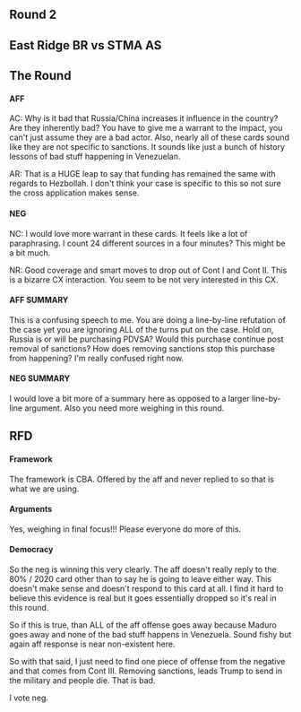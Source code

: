 ## Round 2
## East Ridge BR vs STMA AS

## The Round

#### AFF
AC: Why is it bad that Russia/China increases it influence in the country?  Are they inherently bad?  You have to give me a warrant to the impact, you can't just assume they are a bad actor.  Also, nearly all of these cards sound like they are not specific to sanctions.  It sounds like just a bunch of history lessons of bad stuff happening in Venezuelan. 

AR: That is a HUGE leap to say that funding has remained the same with regards to Hezbollah.  I don't think your case is specific to this so not sure the cross application makes sense.

#### NEG
NC: I would love more warrant in these cards.  It feels like a lot of paraphrasing.  I count 24 different sources in a four minutes?  This might be a bit much.

NR: Good coverage and smart moves to drop out of Cont I and Cont II.  This is a bizarre CX interaction.  You seem to be not very interested in this CX.

#### AFF SUMMARY
This is a confusing speech to me.  You are doing a line-by-line refutation of the case yet you are ignoring ALL of the turns put on the case.  Hold on, Russia is or will be purchasing PDVSA?  Would this purchase continue post removal of sanctions?  How does removing sanctions stop this purchase from happening?  I'm really confused right now.

#### NEG SUMMARY
I would love a bit more of a summary here as opposed to a larger line-by-line argument.  Also you need more weighing in this round.

## RFD

#### Framework
The framework is CBA.  Offered by the aff and never replied to so that is what we are using.

#### Arguments
Yes, weighing in final focus!!!  Please everyone do more of this.

#### Democracy
So the neg is winning this very clearly.  The aff doesn't really reply to the 80% / 2020 card other than to say he is going to leave either way.  This doesn't make sense and doesn't respond to this card at all.  I find it hard to believe this evidence is real but it goes essentially dropped so it's real in this round.

So if this is true, than ALL of the aff offense goes away because Maduro goes away and none of the bad stuff happens in Venezuela.  Sound fishy but again aff response is near non-existent here.

So with that said, I just need to find one piece of offense from the negative and that comes from Cont III.  Removing sanctions, leads Trump to send in the military and people die.  That is bad.

I vote neg.

